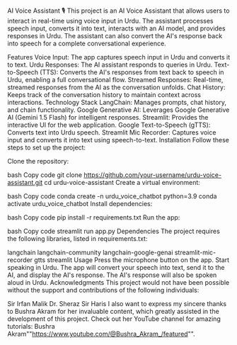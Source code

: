 AI Voice Assistant 🎙️
This project is an AI Voice Assistant that allows users to interact in real-time using voice input in Urdu. The assistant processes speech input, converts it into text, interacts with an AI model, and provides responses in Urdu. The assistant can also convert the AI's response back into speech for a complete conversational experience.

Features
Voice Input: The app captures speech input in Urdu and converts it to text.
Urdu Responses: The AI assistant responds to queries in Urdu.
Text-to-Speech (TTS): Converts the AI's responses from text back to speech in Urdu, enabling a full conversational flow.
Streamed Responses: Real-time, streamed responses from the AI as the conversation unfolds.
Chat History: Keeps track of the conversation history to maintain context across interactions.
Technology Stack
LangChain: Manages prompts, chat history, and chain functionality.
Google Generative AI: Leverages Google Generative AI (Gemini 1.5 Flash) for intelligent responses.
Streamlit: Provides the interactive UI for the web application.
Google Text-to-Speech (gTTS): Converts text into Urdu speech.
Streamlit Mic Recorder: Captures voice input and converts it into text using speech-to-text.
Installation
Follow these steps to set up the project:

Clone the repository:

bash
Copy code
git clone https://github.com/your-username/urdu-voice-assistant.git
cd urdu-voice-assistant
Create a virtual environment:

bash
Copy code
conda create -n urdu_voice_chatbot python=3.9
conda activate urdu_voice_chatbot
Install dependencies:

bash
Copy code
pip install -r requirements.txt
Run the app:

bash
Copy code
streamlit run app.py
Dependencies
The project requires the following libraries, listed in requirements.txt:

langchain
langchain-community
langchain-google-genai
streamlit-mic-recorder
gtts
streamlit
Usage
Press the microphone button on the app.
Start speaking in Urdu.
The app will convert your speech into text, send it to the AI, and display the AI's response.
The AI's response will also be spoken aloud in Urdu.
Acknowledgments
This project would not have been possible without the support and contributions of the following individuals:

Sir Irfan Malik
Dr. Sheraz
Sir Haris
I also want to express my sincere thanks to Bushra Akram for her invaluable content, which greatly assisted in the development of this project. Check out her YouTube channel for amazing tutorials: Bushra Akram""https://www.youtube.com/@Bushra_Akram_/featured"".

